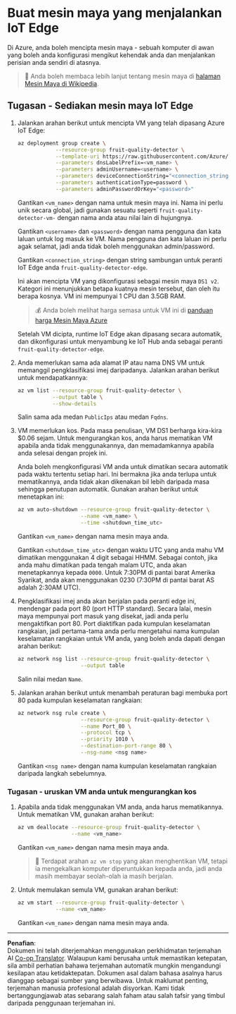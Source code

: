 <!--
CO_OP_TRANSLATOR_METADATA:
{
  "original_hash": "24dc783a600e20251211987b36370e93",
  "translation_date": "2025-08-27T22:54:54+00:00",
  "source_file": "4-manufacturing/lessons/3-run-fruit-detector-edge/vm-iotedge.md",
  "language_code": "ms"
}
-->
# Buat mesin maya yang menjalankan IoT Edge

Di Azure, anda boleh mencipta mesin maya - sebuah komputer di awan yang boleh anda konfigurasi mengikut kehendak anda dan menjalankan perisian anda sendiri di atasnya.

> 💁 Anda boleh membaca lebih lanjut tentang mesin maya di [halaman Mesin Maya di Wikipedia](https://wikipedia.org/wiki/Virtual_machine).

## Tugasan - Sediakan mesin maya IoT Edge

1. Jalankan arahan berikut untuk mencipta VM yang telah dipasang Azure IoT Edge:

    ```sh
    az deployment group create \
                --resource-group fruit-quality-detector \
                --template-uri https://raw.githubusercontent.com/Azure/iotedge-vm-deploy/1.2.0/edgeDeploy.json \
                --parameters dnsLabelPrefix=<vm_name> \
                --parameters adminUsername=<username> \
                --parameters deviceConnectionString="<connection_string>" \
                --parameters authenticationType=password \
                --parameters adminPasswordOrKey="<password>"
    ```

    Gantikan `<vm_name>` dengan nama untuk mesin maya ini. Nama ini perlu unik secara global, jadi gunakan sesuatu seperti `fruit-quality-detector-vm-` dengan nama anda atau nilai lain di hujungnya.

    Gantikan `<username>` dan `<password>` dengan nama pengguna dan kata laluan untuk log masuk ke VM. Nama pengguna dan kata laluan ini perlu agak selamat, jadi anda tidak boleh menggunakan admin/password.

    Gantikan `<connection_string>` dengan string sambungan untuk peranti IoT Edge anda `fruit-quality-detector-edge`.

    Ini akan mencipta VM yang dikonfigurasi sebagai mesin maya `DS1 v2`. Kategori ini menunjukkan betapa kuatnya mesin tersebut, dan oleh itu berapa kosnya. VM ini mempunyai 1 CPU dan 3.5GB RAM.

    > 💰 Anda boleh melihat harga semasa untuk VM ini di [panduan harga Mesin Maya Azure](https://azure.microsoft.com/pricing/details/virtual-machines/linux/?WT.mc_id=academic-17441-jabenn)

    Setelah VM dicipta, runtime IoT Edge akan dipasang secara automatik, dan dikonfigurasi untuk menyambung ke IoT Hub anda sebagai peranti `fruit-quality-detector-edge`.

1. Anda memerlukan sama ada alamat IP atau nama DNS VM untuk memanggil pengklasifikasi imej daripadanya. Jalankan arahan berikut untuk mendapatkannya:

    ```sh
    az vm list --resource-group fruit-quality-detector \
               --output table \
               --show-details
    ```

    Salin sama ada medan `PublicIps` atau medan `Fqdns`.

1. VM memerlukan kos. Pada masa penulisan, VM DS1 berharga kira-kira $0.06 sejam. Untuk mengurangkan kos, anda harus mematikan VM apabila anda tidak menggunakannya, dan memadamkannya apabila anda selesai dengan projek ini.

    Anda boleh mengkonfigurasi VM anda untuk dimatikan secara automatik pada waktu tertentu setiap hari. Ini bermakna jika anda terlupa untuk mematikannya, anda tidak akan dikenakan bil lebih daripada masa sehingga penutupan automatik. Gunakan arahan berikut untuk menetapkan ini:

    ```sh
    az vm auto-shutdown --resource-group fruit-quality-detector \
                        --name <vm_name> \
                        --time <shutdown_time_utc>
    ```

    Gantikan `<vm_name>` dengan nama mesin maya anda.

    Gantikan `<shutdown_time_utc>` dengan waktu UTC yang anda mahu VM dimatikan menggunakan 4 digit sebagai HHMM. Sebagai contoh, jika anda mahu dimatikan pada tengah malam UTC, anda akan menetapkannya kepada `0000`. Untuk 7:30PM di pantai barat Amerika Syarikat, anda akan menggunakan 0230 (7:30PM di pantai barat AS adalah 2:30AM UTC).

1. Pengklasifikasi imej anda akan berjalan pada peranti edge ini, mendengar pada port 80 (port HTTP standard). Secara lalai, mesin maya mempunyai port masuk yang disekat, jadi anda perlu mengaktifkan port 80. Port diaktifkan pada kumpulan keselamatan rangkaian, jadi pertama-tama anda perlu mengetahui nama kumpulan keselamatan rangkaian untuk VM anda, yang boleh anda dapati dengan arahan berikut:

    ```sh
    az network nsg list --resource-group fruit-quality-detector \
                        --output table
    ```

    Salin nilai medan `Name`.

1. Jalankan arahan berikut untuk menambah peraturan bagi membuka port 80 pada kumpulan keselamatan rangkaian:

    ```sh
    az network nsg rule create \
                        --resource-group fruit-quality-detector \
                        --name Port_80 \
                        --protocol tcp \
                        --priority 1010 \
                        --destination-port-range 80 \
                        --nsg-name <nsg name>
    ```

    Gantikan `<nsg name>` dengan nama kumpulan keselamatan rangkaian daripada langkah sebelumnya.

### Tugasan - uruskan VM anda untuk mengurangkan kos

1. Apabila anda tidak menggunakan VM anda, anda harus mematikannya. Untuk mematikan VM, gunakan arahan berikut:

    ```sh
    az vm deallocate --resource-group fruit-quality-detector \
                     --name <vm_name>
    ```

    Gantikan `<vm_name>` dengan nama mesin maya anda.

    > 💁 Terdapat arahan `az vm stop` yang akan menghentikan VM, tetapi ia mengekalkan komputer diperuntukkan kepada anda, jadi anda masih membayar seolah-olah ia masih berjalan.

1. Untuk memulakan semula VM, gunakan arahan berikut:

    ```sh
    az vm start --resource-group fruit-quality-detector \
                --name <vm_name>
    ```

    Gantikan `<vm_name>` dengan nama mesin maya anda.

---

**Penafian**:  
Dokumen ini telah diterjemahkan menggunakan perkhidmatan terjemahan AI [Co-op Translator](https://github.com/Azure/co-op-translator). Walaupun kami berusaha untuk memastikan ketepatan, sila ambil perhatian bahawa terjemahan automatik mungkin mengandungi kesilapan atau ketidaktepatan. Dokumen asal dalam bahasa asalnya harus dianggap sebagai sumber yang berwibawa. Untuk maklumat penting, terjemahan manusia profesional adalah disyorkan. Kami tidak bertanggungjawab atas sebarang salah faham atau salah tafsir yang timbul daripada penggunaan terjemahan ini.